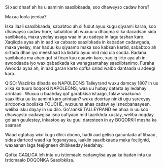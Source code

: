 Si xad dhaaf ah ha u aaminin saaxibkaada, soo dhaweyso cadaw hore?

Maxaa loola jeedaa?

Iska ilaali saaxibkaada, sababtoo ah si fudut ayuu kugu qiyaami karaa, soo dhawayso cadaw hore, sababtoo ah
wuxuu u dhaqma si ka dacadsan sida saxibkada, maxa yeelay asaga waa in uu cadeya in lagu tashan karo. 
Xaqiiqda ayaa ah in aad ka cabsato saaxibkada in kabadan cadawgada, maxa yeelay, mar haduu ku qiyaamo maka soo kabsan kartid, sababtoo ah sirtada dhan iyo meeshaad ka liidato ayuu mid mid ula socda. Badana saxibkada ma ahan qof si fican kuu caawin karo, xaqiiq jirto aya ah in awoodaada iyo wax qabadkada ka wanagsantahay saaxiibtanimo. Furaha Awooda ayaa ah, in aad garan karto qofka xalad walbo dantaada u adeegi kara.

QISO: Waziirka dibada ee NAPOLEONS Talleyrand wuxu damcay 1807 in uu xilka ka tuuro boqorki NAPOLEONS, waa uu hubay qatarta ay ledahay arintaasi. Wuxuu u baahday qof garabkisa istaago, talaw waakuma saaxiibka uu ku aamini karo arintaan? wuxu doortay ninkii ugu sareeyay sirdoonka booliska FOUCHÉ, wuxuuna ahaa cadaw ay isnecbanaayeen, weliba isku dayay in uu dilo. Go'aankii TALLEYRAND ee ahaa in uu soo dhawaysto cadawgisa isna cafiyaan mid taarikhda xustay, weliba noqday go'aan guulestay, inkastoo ay ku guul daresteen in ay BOQORKII mesha ka saaraan.

Waad ogtahay wixi kugu dhici doono, hadii aad geliso gacantada af libaax , sidaa darteed waad ka foganaysaa, laakiin saaxibkaada maka feejignid, waxaanan laga feejigneen dhibkeeday leedahay.

Qofka CAQLIGA leh inta uu isticmaalo cadawgiisa ayaa ka badan inta uu isticmaalo DOQONKA Saaxibkiisa.
